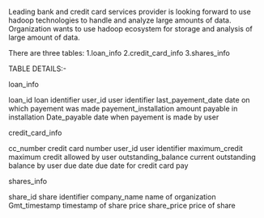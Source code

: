 Leading bank and credit card services provider is looking forward to use hadoop technologies to handle and analyze large amounts of data. Organization wants to use hadoop ecosystem for storage and analysis of large amount of data.

There are three tables:
1.loan_info
2.credit_card_info
3.shares_info


TABLE DETAILS:-

loan_info

loan_id                loan identifier
user_id                user identifier
last_payement_date     date on which payement was made
payement_installation  amount payable in installation
Date_payable           date when payement is made by user


credit_card_info

cc_number              credit card number
user_id                user identifier
maximum_credit         maximum credit allowed by user
outstanding_balance    current outstanding balance by user
due date               due date for credit card pay


shares_info

share_id              share identifier
company_name          name of organization
Gmt_timestamp         timestamp of share price
share_price           price of share


